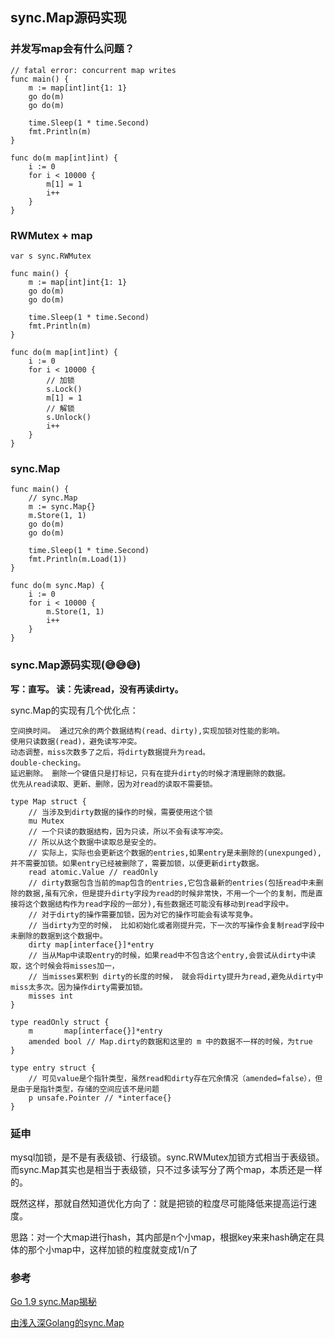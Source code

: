 ## sync.Map源码实现

### 并发写map会有什么问题？

```golang
// fatal error: concurrent map writes
func main() {
	m := map[int]int{1: 1}
	go do(m)
	go do(m)

	time.Sleep(1 * time.Second)
	fmt.Println(m)
}

func do(m map[int]int) {
	i := 0
	for i < 10000 {
		m[1] = 1
		i++
	}
}
```
### RWMutex + map

```golang
var s sync.RWMutex

func main() {
	m := map[int]int{1: 1}
	go do(m)
	go do(m)

	time.Sleep(1 * time.Second)
	fmt.Println(m)
}

func do(m map[int]int) {
	i := 0
	for i < 10000 {
		// 加锁
		s.Lock()
		m[1] = 1
		// 解锁
		s.Unlock()
		i++
	}
}
```

### sync.Map

```golang
func main() {
	// sync.Map
	m := sync.Map{}
	m.Store(1, 1)
	go do(m)
	go do(m)

	time.Sleep(1 * time.Second)
	fmt.Println(m.Load(1))
}

func do(m sync.Map) {
	i := 0
	for i < 10000 {
		m.Store(1, 1)
		i++
	}
}
```

### sync.Map源码实现(😅😅😅)

**写：直写。 读：先读read，没有再读dirty。**

sync.Map的实现有几个优化点：

    空间换时间。 通过冗余的两个数据结构(read、dirty),实现加锁对性能的影响。
    使用只读数据(read)，避免读写冲突。
    动态调整，miss次数多了之后，将dirty数据提升为read。
    double-checking。
    延迟删除。 删除一个键值只是打标记，只有在提升dirty的时候才清理删除的数据。
    优先从read读取、更新、删除，因为对read的读取不需要锁。

```golang
type Map struct {
	// 当涉及到dirty数据的操作的时候，需要使用这个锁
	mu Mutex
	// 一个只读的数据结构，因为只读，所以不会有读写冲突。
	// 所以从这个数据中读取总是安全的。
	// 实际上，实际也会更新这个数据的entries,如果entry是未删除的(unexpunged), 并不需要加锁。如果entry已经被删除了，需要加锁，以便更新dirty数据。
	read atomic.Value // readOnly
	// dirty数据包含当前的map包含的entries,它包含最新的entries(包括read中未删除的数据,虽有冗余，但是提升dirty字段为read的时候非常快，不用一个一个的复制，而是直接将这个数据结构作为read字段的一部分),有些数据还可能没有移动到read字段中。
	// 对于dirty的操作需要加锁，因为对它的操作可能会有读写竞争。
	// 当dirty为空的时候， 比如初始化或者刚提升完，下一次的写操作会复制read字段中未删除的数据到这个数据中。
	dirty map[interface{}]*entry
	// 当从Map中读取entry的时候，如果read中不包含这个entry,会尝试从dirty中读取，这个时候会将misses加一，
	// 当misses累积到 dirty的长度的时候， 就会将dirty提升为read,避免从dirty中miss太多次。因为操作dirty需要加锁。
	misses int
}

type readOnly struct {
	m       map[interface{}]*entry
	amended bool // Map.dirty的数据和这里的 m 中的数据不一样的时候，为true
}

type entry struct {
    // 可见value是个指针类型，虽然read和dirty存在冗余情况（amended=false），但是由于是指针类型，存储的空间应该不是问题
    p unsafe.Pointer // *interface{}
}

```

### 延申

mysql加锁，是不是有表级锁、行级锁。sync.RWMutex加锁方式相当于表级锁。而sync.Map其实也是相当于表级锁，只不过多读写分了两个map，本质还是一样的。

既然这样，那就自然知道优化方向了：就是把锁的粒度尽可能降低来提高运行速度。

思路：对一个大map进行hash，其内部是n个小map，根据key来来hash确定在具体的那个小map中，这样加锁的粒度就变成1/n了


### 参考

[Go 1.9 sync.Map揭秘](https://colobu.com/2017/07/11/dive-into-sync-Map/)

[由浅入深Golang的sync.Map](https://juejin.cn/post/6844903895227957262)



